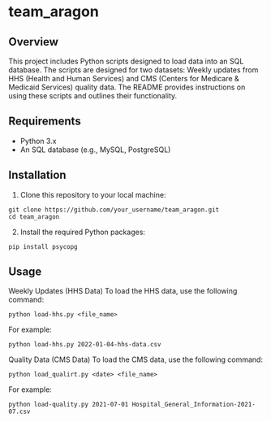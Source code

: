 # team_aragon

## Overview
This project includes Python scripts designed to load data into an SQL database. The scripts are designed for two datasets: Weekly updates from HHS (Health and Human Services) and CMS (Centers for Medicare & Medicaid Services) quality data. The README provides instructions on using these scripts and outlines their functionality.

## Requirements
- Python 3.x
- An SQL database (e.g., MySQL, PostgreSQL)

## Installation
1. Clone this repository to your local machine:
```
git clone https://github.com/your_username/team_aragon.git
cd team_aragon
```
2. Install the required Python packages:
```
pip install psycopg
```
## Usage
Weekly Updates (HHS Data)
To load the HHS data, use the following command:

```
python load-hhs.py <file_name>
```

For example: 
```
python load-hhs.py 2022-01-04-hhs-data.csv
```

Quality Data (CMS Data)
To load the CMS data, use the following command:
```
python load_qualirt.py <date> <file_name>
```

For example:
```
python load-quality.py 2021-07-01 Hospital_General_Information-2021-07.csv
```


